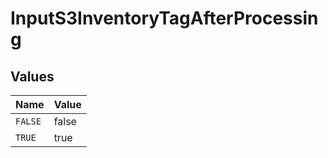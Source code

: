 # InputS3InventoryTagAfterProcessing


## Values

| Name    | Value   |
| ------- | ------- |
| `FALSE` | false   |
| `TRUE`  | true    |